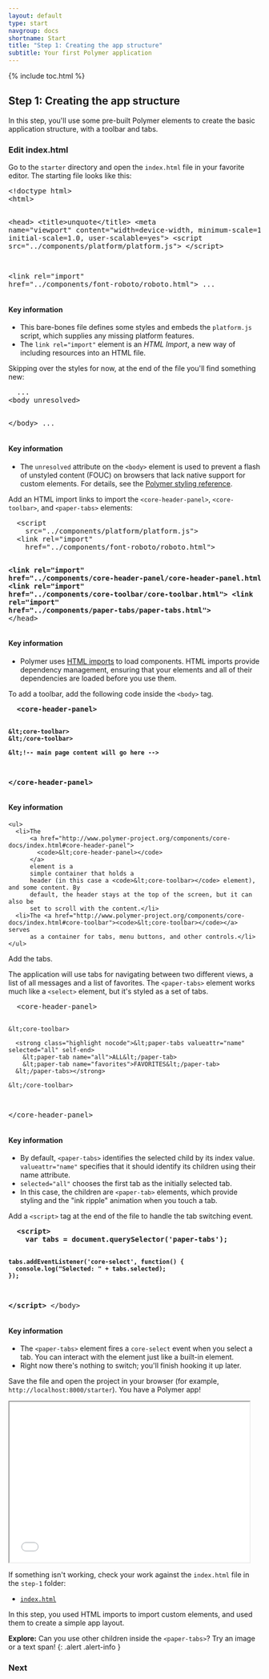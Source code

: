 ```yaml
---
layout: default
type: start
navgroup: docs
shortname: Start
title: "Step 1: Creating the app structure"
subtitle: Your first Polymer application 
---
```


<link rel="import" href="/elements/side-by-side.html">

<link rel="stylesheet" href="tutorial.css">

{% include toc.html %}

## Step 1: Creating the app structure

In this step, you'll use some pre-built Polymer elements to create the basic application structure, with a toolbar and tabs.


### Edit index.html


Go to the `starter` directory and open the `index.html` file in your favorite editor. The starting file looks like this:

<side-by-side>
<pre>
&lt;!doctype html>
&lt;html>

&lt;head>
  &lt;title>unquote&lt;/title>
  &lt;meta name="viewport" 
    content="width=device-width, minimum-scale=1.0, initial-scale=1.0, user-scalable=yes">
  &lt;script src="../components/platform/platform.js">
  &lt;/script>

  &lt;link rel="import" 
    href="../components/font-roboto/roboto.html">
  ...
</pre>
<aside>
  <h4>Key information</h4>
  <ul>
    <li>This bare-bones file defines some styles and embeds the <code>platform.js</code> script, which supplies any missing platform features.</li>
    <li>The <code>link rel="import"</code> element is an <em>HTML Import</em>, a new way of including resources into an HTML file.</li>
  </ul>
</aside>
</side-by-side>

Skipping over the styles for now, at the end of the file you'll find something new:

<side-by-side>
<pre>
  ...
&lt;body unresolved>

&lt;/body>
  ...
</pre>
<aside>
  <h4>Key information</h4>
  <ul>
    <li>The <code>unresolved</code> attribute on the <code>&lt;body></code> element is used to prevent a flash of unstyled content 
        (FOUC) on browsers that lack native support for custom elements. For details, see the 
        <a href="http://www.polymer-project.org/docs/polymer/styling.html#fouc-prevention">Polymer styling reference</a>.</li>
  </ul>
</aside>
</side-by-side>

<div class="divider" layout horizontal center center-justified>
  <core-icon icon="polymer"></core-icon>
</div>

Add an HTML import links to import the `<core-header-panel>`, `<core-toolbar>`, and `<paper-tabs>` elements:

<side-by-side>
  <pre>
  &lt;script 
    src="../components/platform/platform.js"></script>
  &lt;link rel="import" 
    href="../components/font-roboto/roboto.html">

  <strong class="highlight nocode">&lt;link rel="import"
    href="../components/core-header-panel/core-header-panel.html">
  &lt;link rel="import"
    href="../components/core-toolbar/core-toolbar.html">
  &lt;link rel="import"
    href="../components/paper-tabs/paper-tabs.html"></strong>
&lt;/head>
  </pre>
  <aside>
    <h4>Key information</h4>
    <ul>
      <li>
        Polymer uses <a href="http://www.polymer-project.org/platform/html-imports.html">HTML imports</a> to load components.
        HTML imports provide dependency management, ensuring that your elements and all of their dependencies are loaded 
        before you use them.
      </li>
    </ul>
  </aside>
</side-by-side>

<div class="divider" layout horizontal center center-justified>
  <core-icon icon="polymer"></core-icon>
</div>

To add a toolbar, add the following code inside the `<body>` tag.
 
<side-by-side>
  <pre>
  <strong class="highlight nocode">&lt;core-header-panel>
      
    &lt;core-toolbar>
    &lt;/core-toolbar>

    &lt;!-- main page content will go here --> 

  &lt;/core-header-panel></strong>
  </pre>
  <aside>
    <h4>Key information</h4>

    <ul>
      <li>The 
          <a href="http://www.polymer-project.org/components/core-docs/index.html#core-header-panel">
            <code>&lt;core-header-panel></code>
          </a>
          element is a 
          simple container that holds a 
          header (in this case a <code>&lt;core-toolbar></code> element), and some content. By 
          default, the header stays at the top of the screen, but it can also be 
          set to scroll with the content.</li>
      <li>The <a href="http://www.polymer-project.org/components/core-docs/index.html#core-toolbar"><code>&lt;core-toolbar></code></a> serves 
          as a container for tabs, menu buttons, and other controls.</li>
    </ul>
  </aside>
</side-by-side>

<div class="divider" layout horizontal center center-justified>
  <core-icon icon="polymer"></core-icon>
</div>

Add the tabs.

The application will use tabs for navigating between two different views,
a list of all messages and a list of favorites. The `<paper-tabs>`
element works much like a `<select>` element, but it's styled as a set of
tabs.

<side-by-side>
  <pre>
  &lt;core-header-panel>
      
    &lt;core-toolbar>

      <strong class="highlight nocode">&lt;paper-tabs valueattr="name" selected="all" self-end>
        &lt;paper-tab name="all">ALL&lt;/paper-tab>
        &lt;paper-tab name="favorites">FAVORITES&lt;/paper-tab>
      &lt;/paper-tabs></strong>

    &lt;/core-toolbar>

  &lt;/core-header-panel>
  </pre>
  <aside>
    <h4>Key information</h4>
    <ul>
      <li>
        By default, <code>&lt;paper-tabs></code> identifies the selected child by its index 
        value. <code>valueattr="name"</code> specifies that it should identify its 
        children using their </code>name</code> attribute.
      </li>
      <li>
        <code>selected="all"</code> chooses the first tab as the initially selected tab.</li>
    <li>In this case, the children are <code>&lt;paper-tab></code> elements, which provide
         styling and the "ink ripple" animation when you touch a tab.</li>    
    </ul>
  </aside>
</side-by-side>

<div class="divider" layout horizontal center center-justified>
  <core-icon icon="polymer"></core-icon>
</div> 

Add a `<script>` tag at the end of the file to handle the tab switching
    event.


<side-by-side>
  <pre>
  <strong class="highlight nocode">&lt;script>
    var tabs = document.querySelector('paper-tabs');

    tabs.addEventListener('core-select', function() {
      console.log("Selected: " + tabs.selected);
    });
  &lt;/script>
  </strong>&lt;/body>
  </pre> 
  <aside>
    <h4>Key information</h4>
    <ul>
      <li>
        The <code>&lt;paper-tabs></code> element fires a <code>core-select</code> event when you select a 
        tab. You can interact with the element just like a built-in element.
      </li> 
      <li>
        Right now there's nothing to switch; you'll finish hooking it up later.
      </li>
    </ul>
  </aside>
</side-by-side>


Save the file and open the project in your browser (for example, `http://localhost:8000/starter`). You have a Polymer app! 

  <iframe class="running-app-frame" width="480" height="320" src="/samples/tutorial/step-1/index.html">
  </iframe>

If something isn't working, check your work against the `index.html` file in the `step-1` folder:

-   [`index.html`](https://github.com/Polymer/polymer-tutorial/blob/master/step-1/index.html)

In this step, you used HTML imports to import custom elements, and used them to create a simple app layout.

**Explore:** Can you use other children inside the `<paper-tabs>`? Try an image or a text span!
{: .alert .alert-info }

### Next

<a href="/docs/start/tutorial/step-2.html">
  <paper-button icon="arrow-forward" label="Step 2: Your own element" raisedButton></paper-button>
</a>

